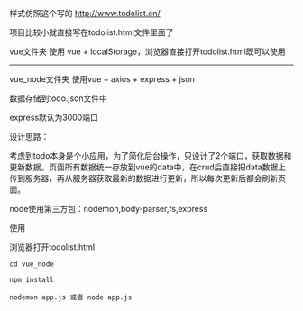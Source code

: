 
样式仿照这个写的 http://www.todolist.cn/

项目比较小就直接写在todolist.html文件里面了

vue文件夹 使用 vue + localStorage，浏览器直接打开todolist.html既可以使用



---

vue_node文件夹 使用vue + axios + express + json

数据存储到todo.json文件中

express默认为3000端口



设计思路：

考虑到todo本身是个小应用，为了简化后台操作，只设计了2个端口，获取数据和更新数据。页面所有数据统一存放到vue的data中，在crud后直接把data数据上传到服务器，再从服务器获取最新的数据进行更新，所以每次更新后都会刷新页面。



node使用第三方包：nodemon,body-parser,fs,express



使用

浏览器打开todolist.html

```
cd vue_node

npm install

nodemon app.js 或者 node app.js
```

